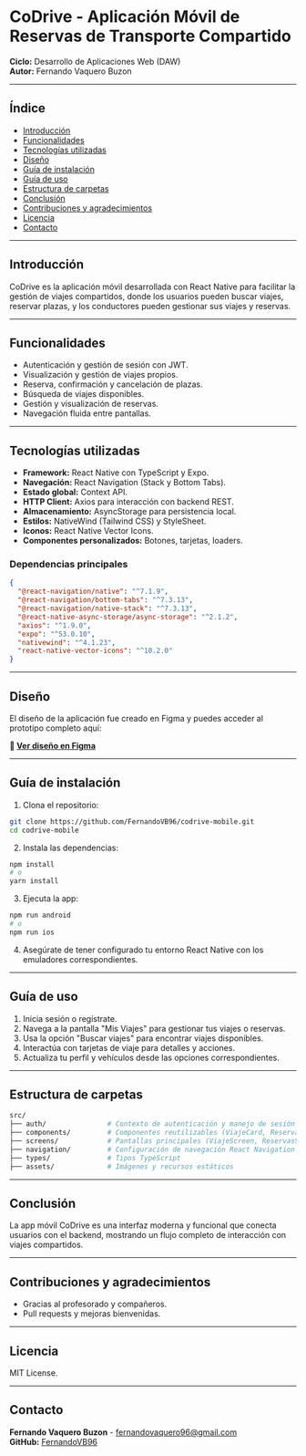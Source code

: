 # CoDrive - Aplicación Móvil de Reservas de Transporte Compartido

**Ciclo:** Desarrollo de Aplicaciones Web (DAW)  
**Autor:** Fernando Vaquero Buzon

---

## Índice

- [Introducción](#introducción)
- [Funcionalidades](#funcionalidades)
- [Tecnologías utilizadas](#tecnologías-utilizadas)
- [Diseño](#diseño)
- [Guía de instalación](#guía-de-instalación)
- [Guía de uso](#guía-de-uso)
- [Estructura de carpetas](#estructura-de-carpetas)
- [Conclusión](#conclusión)
- [Contribuciones y agradecimientos](#contribuciones-y-agradecimientos)
- [Licencia](#licencia)
- [Contacto](#contacto)

---

## Introducción

CoDrive es la aplicación móvil desarrollada con React Native para facilitar la gestión de viajes compartidos, donde los usuarios pueden buscar viajes, reservar plazas, y los conductores pueden gestionar sus viajes y reservas.

---

## Funcionalidades

- Autenticación y gestión de sesión con JWT.
- Visualización y gestión de viajes propios.
- Reserva, confirmación y cancelación de plazas.
- Búsqueda de viajes disponibles.
- Gestión y visualización de reservas.
- Navegación fluida entre pantallas.

---

## Tecnologías utilizadas

- **Framework:** React Native con TypeScript y Expo.
- **Navegación:** React Navigation (Stack y Bottom Tabs).
- **Estado global:** Context API.
- **HTTP Client:** Axios para interacción con backend REST.
- **Almacenamiento:** AsyncStorage para persistencia local.
- **Estilos:** NativeWind (Tailwind CSS) y StyleSheet.
- **Iconos:** React Native Vector Icons.
- **Componentes personalizados:** Botones, tarjetas, loaders.

### Dependencias principales

```json
{
  "@react-navigation/native": "^7.1.9",
  "@react-navigation/bottom-tabs": "^7.3.13",
  "@react-navigation/native-stack": "^7.3.13",
  "@react-native-async-storage/async-storage": "^2.1.2",
  "axios": "^1.9.0",
  "expo": "^53.0.10",
  "nativewind": "^4.1.23",
  "react-native-vector-icons": "^10.2.0"
}
```

---

## Diseño

El diseño de la aplicación fue creado en Figma y puedes acceder al prototipo completo aquí:

**🎨 [Ver diseño en Figma](https://www.figma.com/design/losqRiY7lvG4qAe4tCdeYG/coDrive?node-id=0-1&t=T1V2WsuAfaeem35b-1)**

---

## Guía de instalación

1. Clona el repositorio:
```bash
git clone https://github.com/FernandoVB96/codrive-mobile.git
cd codrive-mobile
```

2. Instala las dependencias:
```bash
npm install
# o
yarn install
```

3. Ejecuta la app:
```bash
npm run android
# o
npm run ios
```

4. Asegúrate de tener configurado tu entorno React Native con los emuladores correspondientes.

---

## Guía de uso

1. Inicia sesión o regístrate.
2. Navega a la pantalla "Mis Viajes" para gestionar tus viajes o reservas.
3. Usa la opción "Buscar viajes" para encontrar viajes disponibles.
4. Interactúa con tarjetas de viaje para detalles y acciones.
5. Actualiza tu perfil y vehículos desde las opciones correspondientes.

---

## Estructura de carpetas

```bash
src/
├── auth/               # Contexto de autenticación y manejo de sesión
├── components/         # Componentes reutilizables (ViajeCard, ReservaCard, PrimaryButton)
├── screens/            # Pantallas principales (ViajeScreen, ReservasScreen, Login, etc.)
├── navigation/         # Configuración de navegación React Navigation
├── types/              # Tipos TypeScript
├── assets/             # Imágenes y recursos estáticos
```

---

## Conclusión

La app móvil CoDrive es una interfaz moderna y funcional que conecta usuarios con el backend, mostrando un flujo completo de interacción con viajes compartidos.

---

## Contribuciones y agradecimientos

- Gracias al profesorado y compañeros.
- Pull requests y mejoras bienvenidas.

---

## Licencia

MIT License.

---

## Contacto

**Fernando Vaquero Buzon** - fernandovaquero96@gmail.com  
**GitHub:** [FernandoVB96](https://github.com/FernandoVB96)
